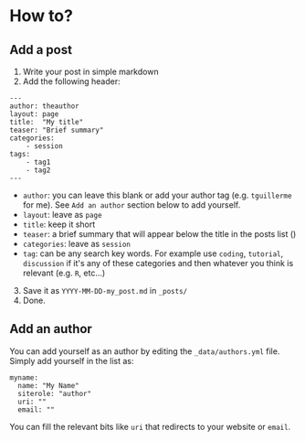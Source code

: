 


# How to?

## Add a post

 1. Write your post in simple markdown
 2. Add the following header:
```
---
author: theauthor
layout: page
title:  "My title"
teaser: "Brief summary"
categories:
    - session
tags:
    - tag1
    - tag2
---
```

 * `author`: you can leave this blank or add your author tag (e.g. `tguillerme` for me). See `Add an author` section below to add yourself.
 * `layout`: leave as `page`
 * `title`: keep it short
 * `teaser`: a brief summary that will appear below the title in the posts list ()
 * `categories`: leave as `session`
 * `tag`: can be any search key words. For example use `coding`, `tutorial`, `discussion` if it's any of these categories and then whatever you think is relevant (e.g. `R`, etc...)

 3. Save it as `YYYY-MM-DD-my_post.md` in `_posts/`
 4. Done.

## Add an author

You can add yourself as an author by editing the `_data/authors.yml` file.
Simply add yourself in the list as:

```
myname:
  name: "My Name"
  siterole: "author"
  uri: ""
  email: ""
```

You can fill the relevant bits like `uri` that redirects to your website or `email`.